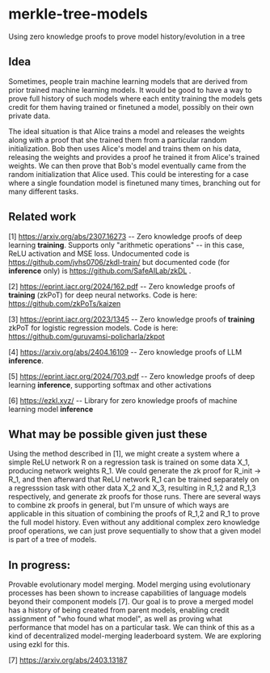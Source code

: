 # merkle-tree-models
Using zero knowledge proofs to prove model history/evolution in a tree

## Idea
Sometimes, people train machine learning models that are derived from prior trained machine learning models. It would be good to have a way to prove full history of such models where each entity training the models gets credit for them having trained or finetuned a model, possibly on their own private data.

The ideal situation is that Alice trains a model and releases the weights along with a proof that she trained them from a particular random initialization. Bob then uses Alice's model and trains them on his data, releasing the weights and provides a proof he trained it from Alice's trained weights. We can then prove that Bob's model eventually came from the random initialization that Alice used. This could be interesting for a case where a single foundation model is finetuned many times, branching out for many different tasks.

## Related work
[1] https://arxiv.org/abs/2307.16273 -- Zero knowledge proofs of deep learning **training**. Supports only "arithmetic operations" -- in this case, ReLU activation and MSE loss. Undocumented code is https://github.com/jvhs0706/zkdl-train/ but documented code (for **inference** only) is https://github.com/SafeAILab/zkDL .

[2] https://eprint.iacr.org/2024/162.pdf -- Zero knowledge proofs of **training** (zkPoT) for deep neural networks. Code is here: https://github.com/zkPoTs/kaizen

[3] https://eprint.iacr.org/2023/1345 -- Zero knowledge proofs of **training** zkPoT for logistic regression models. Code is here: https://github.com/guruvamsi-policharla/zkpot

[4] https://arxiv.org/abs/2404.16109 -- Zero knowledge proofs of LLM **inference**.

[5] https://eprint.iacr.org/2024/703.pdf -- Zero knowledge proofs of deep learning **inference**, supporting softmax and other activations

[6] https://ezkl.xyz/ -- Library for zero knowledge proofs of machine learning model **inference**

## What may be possible given just these
Using the method described in [1], we might create a system where a simple ReLU network R on a regression task is trained on some data X_1, producing network weights R_1. We could generate the zk proof for R_init -> R_1, and then afterward that ReLU network R_1 can be trained separately on a regresssion task with other data X_2 and X_3, resulting in R_1,2 and R_1,3 respectively, and generate zk proofs for those runs. There are several ways to combine zk proofs in general, but I'm unsure of which ways are applicable in this situation of combining the proofs of R_1,2 and R_1 to prove the full model history. Even without any additional complex zero knowledge proof operations, we can just prove sequentially to show that a given model is part of a tree of models.

## In progress:
Provable evolutionary model merging. Model merging using evolutionary processes has been shown to increase capabilities of language models beyond their component models [7]. Our goal is to prove a merged model has a history of being created from parent models, enabling credit assignment of "who found what model", as well as proving what performance that model has on a particular task. We can think of this as a kind of decentralized model-merging leaderboard system. We are exploring using ezkl for this.

[7] https://arxiv.org/abs/2403.13187
